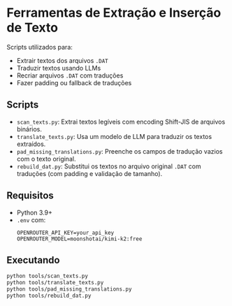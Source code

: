 # Ferramentas de Extração e Inserção de Texto

Scripts utilizados para:
- Extrair textos dos arquivos `.DAT`
- Traduzir textos usando LLMs
- Recriar arquivos `.DAT` com traduções
- Fazer padding ou fallback de traduções

## Scripts

- `scan_texts.py`: Extrai textos legíveis com encoding Shift-JIS de arquivos binários.
- `translate_texts.py`: Usa um modelo de LLM para traduzir os textos extraídos.
- `pad_missing_translations.py`: Preenche os campos de tradução vazios com o texto original.
- `rebuild_dat.py`: Substitui os textos no arquivo original `.DAT` com traduções (com padding e validação de tamanho).

## Requisitos
- Python 3.9+
- `.env` com:
  ```env
  OPENROUTER_API_KEY=your_api_key
  OPENROUTER_MODEL=moonshotai/kimi-k2:free
    ````

## Executando

```bash
python tools/scan_texts.py
python tools/translate_texts.py
python tools/pad_missing_translations.py
python tools/rebuild_dat.py
```
